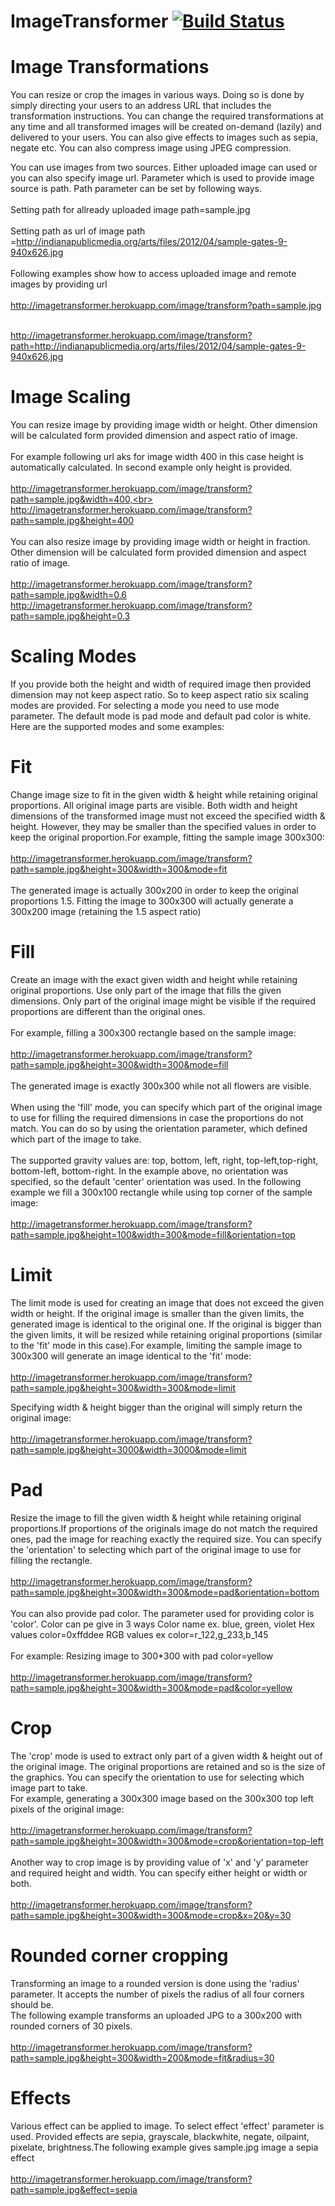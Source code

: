 # ImageTransformer  [![Build Status](https://travis-ci.org/akshaysyaduvanshi/ImageTransformer.svg?branch=master)](https://travis-ci.org/akshaysyaduvanshi/ImageTransformer)

Image Transformations
=============

You can resize or crop the images in various ways. Doing so is done by simply directing your users to an address URL that includes the transformation instructions. You can change the required transformations at any time and all transformed images will be created on-demand (lazily) and delivered to your users. 
You can also give effects to images such as sepia, negate etc. You can also compress image using JPEG compression.

You can use images from two sources. Either uploaded image can used or you can also specify image url. Parameter which is used to provide image source is path. Path parameter can be set by following ways.<br><br>
Setting path for allready uploaded image path=sample.jpg<br><br>
Setting path as url of image path =http://indianapublicmedia.org/arts/files/2012/04/sample-gates-9-940x626.jpg<br><br>
Following examples show how to access uploaded image and remote images by providing url<br><br>
http://imagetransformer.herokuapp.com/image/transform?path=sample.jpg<br><br>

http://imagetransformer.herokuapp.com/image/transform?path=http://indianapublicmedia.org/arts/files/2012/04/sample-gates-9-940x626.jpg
	
Image Scaling	
=============
You can resize image by providing image width or height. Other dimension will be calculated form provided dimension and aspect ratio of image.<br><br> For example following url aks for image width 400 in this case height is automatically calculated. In second example only height is provided.<br><br>
http://imagetransformer.herokuapp.com/image/transform?path=sample.jpg&width=400,<br>
http://imagetransformer.herokuapp.com/image/transform?path=sample.jpg&height=400<br><br>
You can also resize image by providing image width or height in fraction. Other dimension will be calculated form provided dimension and aspect ratio of image.<br><br>
http://imagetransformer.herokuapp.com/image/transform?path=sample.jpg&width=0.6<br>
http://imagetransformer.herokuapp.com/image/transform?path=sample.jpg&height=0.3
							
							
Scaling Modes
=============
If you provide both the height and width of required image then provided dimension may not keep aspect ratio. So to keep aspect ratio six scaling modes are provided. For selecting a mode you need to use mode parameter. The default mode is pad mode and default pad color is white. Here are the supported modes and some examples:
							
Fit
=============
Change image size to fit in the given width & height while retaining original proportions. All original image parts are visible. Both width and height dimensions of the transformed image must not exceed the specified width & height. However, they may be smaller than the specified values in order to keep the original proportion.For example, fitting the sample image 300x300:<br><br>
http://imagetransformer.herokuapp.com/image/transform?path=sample.jpg&height=300&width=300&mode=fit<br><br>
The generated image is actually 300x200 in order to keep the original proportions 1.5. Fitting the image to 300x300 will actually generate a 300x200 image (retaining the 1.5 aspect ratio)
							
Fill
=============							
Create an image with the exact given width and height while retaining original proportions. Use only part of the image that fills the given dimensions. Only part of the original image might be visible if the required proportions are different than the original ones.<br><br>For example, filling a 300x300 rectangle based on the sample image:<br><br>
http://imagetransformer.herokuapp.com/image/transform?path=sample.jpg&height=300&width=300&mode=fill<br><br>
The generated image is exactly 300x300 while not all flowers are visible.<br><br>
When using the 'fill' mode, you can specify which part of the original image to use for filling the required dimensions in case the proportions do not match. You can do so by using the orientation parameter, which defined which part of the image to take.<br><br>
The supported gravity values are: top, bottom, left, right, top-left,top-right, bottom-left, bottom-right.
In the example above, no orientation was specified, so the default 'center' orientation was used. In the following example we fill a 300x100 rectangle while using top corner of the sample image:<br><br>
http://imagetransformer.herokuapp.com/image/transform?path=sample.jpg&height=100&width=300&mode=fill&orientation=top
							
							
Limit
=============
The limit mode is used for creating an image that does not exceed the given width or height. If the original image is smaller than the given limits, the generated image is identical to the original one. If the original is bigger than the given limits, it will be resized while retaining original proportions (similar to the 'fit' mode in this case).For example, limiting the sample image to 300x300 will generate an image identical to the 'fit' mode:<br><br>
http://imagetransformer.herokuapp.com/image/transform?path=sample.jpg&height=300&width=300&mode=limit<br>
							
Specifying width & height bigger than the original will simply return the original image:<br><br>
http://imagetransformer.herokuapp.com/image/transform?path=sample.jpg&height=3000&width=3000&mode=limit
						
							
Pad
=============
Resize the image to fill the given width & height while retaining original proportions.If proportions of the originals image do not match the required ones, pad the image for reaching exactly the required size. You can specify the 'orientation' to selecting which part of the original image to use for filling the rectangle.<br><br>
http://imagetransformer.herokuapp.com/image/transform?path=sample.jpg&height=300&width=300&mode=pad&orientation=bottom<br><br>
You can also provide pad color. The parameter used for providing color is 'color'. Color can pe give in 3 ways 
Color name ex. blue, green, violet
Hex values color=0xffddee 
RGB values ex color=r_122,g_233,b_145<br><br>
For example: Resizing image to 300*300 with pad color=yellow<br><br>
http://imagetransformer.herokuapp.com/image/transform?path=sample.jpg&height=300&width=300&mode=pad&color=yellow
							
Crop
=============
The 'crop' mode is used to extract only part of a given width & height out of the original image. The original proportions are retained and so is the size of the graphics. You can specify the orientation to use for selecting which image part to take.<br>For example, generating a 300x300 image based on the 300x300 top left pixels of the original image:<br><br>
http://imagetransformer.herokuapp.com/image/transform?path=sample.jpg&height=300&width=300&mode=crop&orientation=top-left<br><br>
Another way to crop image is by providing value of 'x' and 'y' parameter and required height and width. You can specify either height or width or both.<br><br>
http://imagetransformer.herokuapp.com/image/transform?path=sample.jpg&height=300&width=300&mode=crop&x=20&y=30
							
Rounded corner cropping
=============
Transforming an image to a rounded version is done using the 'radius' parameter. It accepts the number of pixels the radius of all four corners should be.<br>The following example transforms an uploaded JPG to a 300x200  with rounded corners of 30 pixels.<br><br>
http://imagetransformer.herokuapp.com/image/transform?path=sample.jpg&height=300&width=200&mode=fit&radius=30
							
Effects
=============
Various effect can be applied to image. To select effect 'effect' parameter is used. Provided effects are sepia, grayscale, blackwhite, negate, oilpaint, pixelate, brightness.The following example gives sample.jpg image a sepia effect <br><br>
http://imagetransformer.herokuapp.com/image/transform?path=sample.jpg&effect=sepia
							
 
